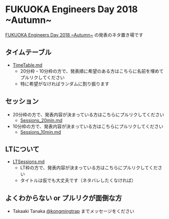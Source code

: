 # FUKUOKA Engineers Day 2018 ~Autumn~

[FUKUOKA Engineers Day 2018 ~Autumn~](https://engineers-day.connpass.com/event/91473/) の発表のネタ置き場です

## タイムテーブル
- [TimeTable.md](https://github.com/kongmingstrap/FUKUOKA-Engineers-Day-2018-Autumn/blob/master/TimeTable.md)
    - 20分枠・10分枠の方で、発表順に希望のある方はこちらに名前を埋めてプルリクしてください
    - 特に希望がなければランダムに割り振ります

## セッション
- 20分枠の方で、発表内容が決まっている方はこちらにプルリクしてください
    - [Sessions_20min.md](https://github.com/kongmingstrap/FUKUOKA-Engineers-Day-2018-Autumn/blob/master/Sessions_20min.md)
- 10分枠の方で、発表内容が決まっている方はこちらにプルリクしてください
    - [Sessions_10min.md](https://github.com/kongmingstrap/FUKUOKA-Engineers-Day-2018-Autumn/blob/master/Sessions_10min.md)

## LTについて
- [LTSessions.md](https://github.com/kongmingstrap/FUKUOKA-Engineers-Day-2018-Autumn/blob/master/LTSessions.md)
    - LT枠の方で、発表内容が決まっている方はこちらにプルリクしてください
    - タイトルは仮でも大丈夫です（ネタバレしたくなければ）

## よくわからない or プルリクが面倒な方

- Takaaki Tanaka [@kongmingtrap](https://twitter.com/kongmingtrap) までメッセージをください